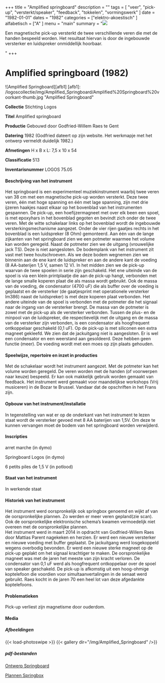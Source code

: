 ﻿+++
title = "Amplified springboard"
description = ""
tags = [
"veer", "pick-up",
"versterkt/speaker", "feedback", "tokkelen", "vormingswerk"
]
date = "1982-01-01"
dates = "1982"
categories = ["elektro-akoestisch"
]
alfabetisch = ["A"
]
menu = "main"
summary = "<a href='/logoscollectie/1982/amplified_springboard'><img src='/logoscollectie/img/Amplified_Springboard/Amplified%20Springboard%20voorkant-thumb.jpg'></a><p>Een magnetische pick-up versterkt de twee verschillende veren die met de handen bespeeld worden. Het resultaat hiervan is door de ingebouwde versterker en luidspreker onmiddellijk hoorbaar.</p>"
+++

# Amplified springboard (1982)

![Amplified Springboard][afb1]
[afb1]: /logoscollectie/img/Amplified_Springboard/Amplified%20Springboard%20voorkant-thumb.jpg "Amplified Springboard"

**Collectie**
Stichting Logos

**Titel**
Amplified springboard

**Productie**
Gebouwd door Godfried-Willem Raes te Gent

**Datering**
1982
(Godfried dateert  op zijn website. Het werkmapje met het ontwerp vermeldt duidelijk 1982.)

**Afmetingen**
H x B x L: 7,5 x 10 x 54

**Classificatie**
513

**Inventarisnummer**
LOGOS 75.05

#### Beschrijving van het instrument
Het springboard is een experimenteel muziekinstrument waarbij twee veren van 38 cm met een magnetische pick-up worden versterkt. Deze twee veren, één met hoge spanning en één met lage spanning, zijn met drie ijzeren haakjes naast elkaar op het bovenblad van het instrumenten gespannen. De pick-up, een hoefijzermagneet met over elk been een spoel, is met epoxyhars in het bovenblad gegoten en bevindt zich onder de twee veren. Met de witte schakelaar links op het bovenblad wordt de ingebouwde versterkingsmechanisme aangezet. Onder de vier rijen gaatjes rechts in het bovenblad is een luidspreker (8 Ohm) gemonteerd. 
Aan één van de lange zijkanten van het springboard zien we een potmeter waarmee het volume kan worden geregeld. Naast de potmeter zien we de uitgang (vrouwelijke jack TS). Deze is niet aangesloten.
De bodemplank van het instrument zit vast met twee houtschroeven. Als we deze bodem wegnemen zien we binnenin aan de ene kant de luidspreker en aan de andere kant de voeding (8 AA-baterijen 1,5 V, samen 12 V). In het midden zien we de pick-up waarvan de twee spoelen in serie zijn geschakeld. Het ene uiteinde van de spoel is via een klein printplaatje die aan de pick-up hangt, verbonden met de lange smalle koperen plaat die als massa wordt gebruikt. Ook de massa van de voeding, de condensator (4700 uF) die als buffer over de voeding is geplaatst en de versterker (de gaatjesprint met operationele versterker lm386) naast de luidspreker) is met deze koperen plaat verbonden. Het andere uiteinde van de spoel is verbonden met de potmeter die het signaal naar de ingang van de versterker brengt. De massa van de potmeter is zowel met de pick-up als de versterker verbonden. Tussen de plus- en de minpool van de luidspreker, die respectievelijk met de uitgang en de massa van de versterker zijn verbonden, is een condensator als hoogfrequent ontkoppelaar geschakeld (0,1 uF). Op de pick-up is met siliconen een extra magneet gekleefd. We zien dat de jackuitgang niet is aangesloten. Er is wel een condensator en een weerstand aan gesoldeerd. Deze hebben geen functie (meer). 
De voeding wordt met een moes op zijn plaats gehouden. 

#### Speelwijze, repertoire en inzet in producties
Met de schakelaar wordt het instrument aangezet. Met de potmeter kan het volume worden geregeld. De veren worden met de handen (of voorwerpen naar keuze) bespeeld. Er kan ook makkelijk gebruik worden gemaakt van feedback. Het instrument werd gemaakt voor maandelijkse workshops (Vrij musiceren) in de Bozar te Brussel. Vandaar dat de opschriften in het Frans zijn. 

#### Opbouw van het instrument/installatie
In tegenstelling van wat er op de onderkant van het instrument te lezen staat wordt de versterker gevoed met 8 AA baterijen van 1,5V. Om deze te kunnen vervangen moet de bodem van het springboard worden verwijderd. 

#### Inscripties
arret marche (in dymo)

Springboard Logos (in dymo)

6 petits piles de 1,5 V (in potlood)

#### Staat van het instrument
In werkende staat

#### Historiek van het instrument
Het instrument werd oorspronkelijk ook springbox genoemd en wijkt af van de oorspronkelijke plannen. Zo werden er meer veren gepland(zie scan). Ook de oorspronkelijke elektronische schema’s kwamen vermoedelijk niet overeen met de oorspronkelijke plannen.  
Het instrument werd in maart 2014 in opdracht van Godfried-Willem Raes door Mattias Parent nagekeken en herzien. Er werd een nieuwe versterker en nieuwe voeding met buffer geplaatst. De jackuitgang werd losgekoppeld wegens overbodig bevonden. Er werd een nieuwe sterke magneet op de pick-up geplakt om het signaal krachtiger te maken. De oorspronkelijke magneet was met de jaren het meeste van zijn kracht verloren. De condensator van 0,1 uF werd als hoogfrequent ontkoppelaar over de spoel van speaker geschakeld.
De pick-up is afkomstig uit een hoog-ohmige koptelefoon die voordien voor simultaanvertalingen in de senaat werd gebruikt. Raes kocht in de jaren 70 een heel lot van deze afgedankte koptelefoons.

#### Problematieken
Pick-up verliest zijn magnetisme door ouderdom.

#### Media
##### Afbeeldingen
{{< load-photoswipe >}}
{{< gallery dir="/img/Amplified_Springboard" />}}

##### pdf-bestanden
[Ontwerp Springboard](/logoscollectie/pdf/Amplified_Springboard/Ontwerp_springboard.pdf)

[Plannen Springbox](/logoscollectie/pdf/Amplified_Springboard/Scan_plannen_springbox.pdf)